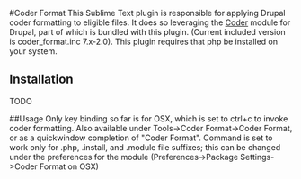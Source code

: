 #Coder Format
This Sublime Text plugin is responsible for applying Drupal coder formatting to eligible files.  It does so leveraging the [Coder](https://drupal.org/project/coder) module for Drupal, part of which is bundled with this plugin. (Current included version is coder_format.inc 7.x-2.0).  This plugin requires that php be installed on your system.

## Installation
TODO

##Usage
Only key binding so far is for OSX, which is set to ctrl+c to invoke coder formatting.  Also available under Tools->Coder Format->Coder Format, or as a quickwindow completion of "Coder Format".  Command is set to work only for .php, .install, and .module file suffixes; this can be changed under the preferences for the module (Preferences->Package Settings->Coder Format on OSX)

